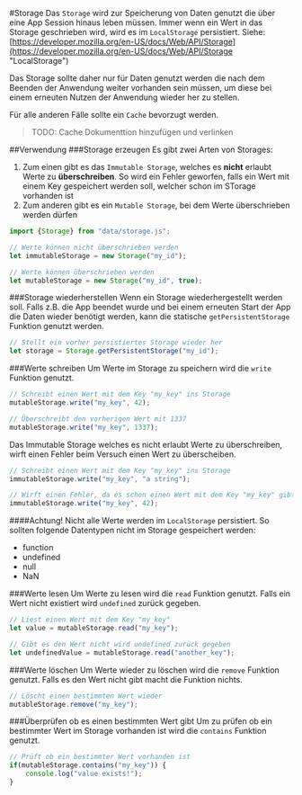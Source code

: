 #Storage
Das `Storage` wird zur Speicherung von Daten genutzt die über eine App Session hinaus leben müssen. Immer wenn ein Wert in das Storage geschrieben wird, wird es im `LocalStorage` persistiert. Siehe: [https://developer.mozilla.org/en-US/docs/Web/API/Storage](https://developer.mozilla.org/en-US/docs/Web/API/Storage "LocalStorage") 

Das Storage sollte daher nur für Daten genutzt werden die nach dem Beenden der Anwendung weiter vorhanden sein müssen, um diese bei einem erneuten Nutzen der Anwendung wieder her zu stellen.

Für alle anderen Fälle sollte ein `Cache` bevorzugt werden. 
> TODO: Cache Dokumenttion hinzufügen und verlinken

##Verwendung
###Storage erzeugen
Es gibt zwei Arten von Storages: 
1. Zum einen gibt es das `Immutable Storage`, welches es **nicht** erlaubt Werte zu **überschreiben**. So wird ein Fehler geworfen, falls ein Wert mit einem Key gespeichert werden soll, welcher schon im STorage vorhanden ist
2. Zum anderen gibt es ein `Mutable Storage`, bei dem Werte überschrieben werden dürfen 

```js
import {Storage} from "data/storage.js";

// Werte können nicht überschrieben werden
let immutableStorage = new Storage("my_id");

// Werte können überschrieben werden
let mutableStorage = new Storage("my_id", true);
```

###Storage wiederherstellen
Wenn ein Storage wiederhergestellt werden soll. Falls z.B. die App beendet wurde und bei einem erneuten Start der App die Daten wieder benötigt werden, kann die statische `getPersistentStorage` Funktion genutzt werden.

```js
// Stellt ein vorher persistiertes Storage wieder her
let storage = Storage.getPersistentStorage("my_id");
```

###Werte schreiben
Um Werte im Storage zu speichern wird die `write` Funktion genutzt.

```js
// Schreibt einen Wert mit dem Key "my_key" ins Storage
mutableStorage.write("my_key", 42);

// Überschreibt den vorherigen Wert mit 1337
mutableStorage.write("my_key", 1337);
```

Das Immutable Storage welches es nicht erlaubt Werte zu überschreiben, wirft einen Fehler beim Versuch einen Wert zu überscheiben. 
```js
// Schreibt einen Wert mit dem Key "my_key" ins Storage 
immutableStorage.write("my_key", "a string");

// Wirft einen Fehler, da es schon einen Wert mit dem Key "my_key" gibt und das Storage immutable ist
immutableStorage.write("my_key", 42);
```

####Achtung!
Nicht alle Werte werden im `LocalStorage` persistiert. So sollten folgende Datentypen nicht im Storage gespeichert werden:
* function
* undefined
* null
* NaN

###Werte lesen
Um Werte zu lesen wird die `read` Funktion genutzt. Falls ein Wert nicht existiert wird `undefined` zurück gegeben.
```js
// Liest einen Wert mit dem Key "my_key"
let value = mutableStorage.read("my_key");

// Gibt es den Wert nicht wird undefined zurück gegeben
let undefinedValue = mutableStorage.read("another_key");
```

###Werte löschen
Um Werte wieder zu löschen wird die `remove` Funktion genutzt. Falls es den Wert nicht gibt macht die Funktion nichts.

```js
// Löscht einen bestimmten Wert wieder
mutableStorage.remove("my_key");
```

###Überprüfen ob es einen bestimmten Wert gibt
Um zu prüfen ob ein bestimmter Wert im Storage vorhanden ist wird die `contains` Funktion genutzt.

```js
// Prüft ob ein bestimmter Wert vorhanden ist
if(mutableStorage.contains("my_key")) {
    console.log("value exists!");
}
``` 

